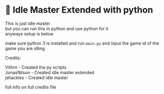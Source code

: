 🚀 Idle Master Extended with python
===========
This is just idle master\
but you can run this in python and use python for it\
anyways setup is below

make sure python 3 is installed and run `main.py` and input the game id of the game you are idling

Credits:

Vithrn - Created the py scripts\
JonasNilson - Created idle master extended\
jshackles - Created idle master

full info on full credits file
